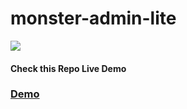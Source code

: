 # monster-admin-lite
<a href="https://wrappixel.com/templates/monster-admin-lite/"><img src="https://wrappixel.com/wp-content/uploads/2017/05/monster-admin-upgrade-pro.jpg" /></a>
<h4>Check this Repo Live Demo</h4>
<h3><a href="https://wrappixel.com/demos/free-admin-templates/monster-admin-lite/html/">Demo</a></h3>
